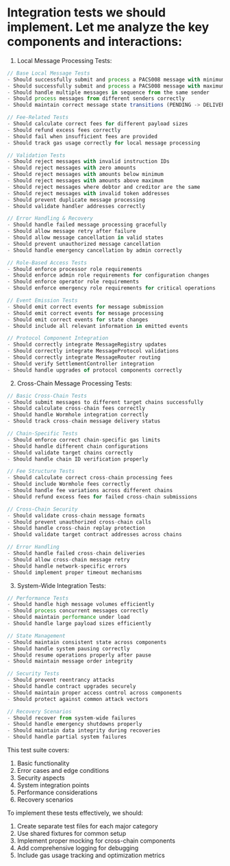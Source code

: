 # Integration tests we should implement. Let me analyze the key components and interactions:

1. Local Message Processing Tests:

```typescript
// Base Local Message Tests
- Should successfully submit and process a PACS008 message with minimum amount
- Should successfully submit and process a PACS008 message with maximum amount
- Should handle multiple messages in sequence from the same sender
- Should process messages from different senders correctly
- Should maintain correct message state transitions (PENDING -> DELIVERED -> PROCESSED)

// Fee-Related Tests
- Should calculate correct fees for different payload sizes
- Should refund excess fees correctly
- Should fail when insufficient fees are provided
- Should track gas usage correctly for local message processing

// Validation Tests
- Should reject messages with invalid instruction IDs
- Should reject messages with zero amounts
- Should reject messages with amounts below minimum
- Should reject messages with amounts above maximum
- Should reject messages where debtor and creditor are the same
- Should reject messages with invalid token addresses
- Should prevent duplicate message processing
- Should validate handler addresses correctly

// Error Handling & Recovery
- Should handle failed message processing gracefully
- Should allow message retry after failure
- Should allow message cancellation in valid states
- Should prevent unauthorized message cancellation
- Should handle emergency cancellation by admin correctly

// Role-Based Access Tests
- Should enforce processor role requirements
- Should enforce admin role requirements for configuration changes
- Should enforce operator role requirements
- Should enforce emergency role requirements for critical operations

// Event Emission Tests
- Should emit correct events for message submission
- Should emit correct events for message processing
- Should emit correct events for state changes
- Should include all relevant information in emitted events

// Protocol Component Integration
- Should correctly integrate MessageRegistry updates
- Should correctly integrate MessageProtocol validations
- Should correctly integrate MessageRouter routing
- Should verify SettlementController integration
- Should handle upgrades of protocol components correctly
```

2. Cross-Chain Message Processing Tests:

```typescript
// Basic Cross-Chain Tests
- Should submit messages to different target chains successfully
- Should calculate cross-chain fees correctly
- Should handle Wormhole integration correctly
- Should track cross-chain message delivery status

// Chain-Specific Tests
- Should enforce correct chain-specific gas limits
- Should handle different chain configurations
- Should validate target chains correctly
- Should handle chain ID verification properly

// Fee Structure Tests
- Should calculate correct cross-chain processing fees
- Should include Wormhole fees correctly
- Should handle fee variations across different chains
- Should refund excess fees for failed cross-chain submissions

// Cross-Chain Security
- Should validate cross-chain message formats
- Should prevent unauthorized cross-chain calls
- Should handle cross-chain replay protection
- Should validate target contract addresses across chains

// Error Handling
- Should handle failed cross-chain deliveries
- Should allow cross-chain message retry
- Should handle network-specific errors
- Should implement proper timeout mechanisms
```

3. System-Wide Integration Tests:

```typescript
// Performance Tests
- Should handle high message volumes efficiently
- Should process concurrent messages correctly
- Should maintain performance under load
- Should handle large payload sizes efficiently

// State Management
- Should maintain consistent state across components
- Should handle system pausing correctly
- Should resume operations properly after pause
- Should maintain message order integrity

// Security Tests
- Should prevent reentrancy attacks
- Should handle contract upgrades securely
- Should maintain proper access control across components
- Should protect against common attack vectors

// Recovery Scenarios
- Should recover from system-wide failures
- Should handle emergency shutdowns properly
- Should maintain data integrity during recoveries
- Should handle partial system failures
```

This test suite covers:
1. Basic functionality
2. Error cases and edge conditions
3. Security aspects
4. System integration points
5. Performance considerations
6. Recovery scenarios

To implement these tests effectively, we should:
1. Create separate test files for each major category
2. Use shared fixtures for common setup
3. Implement proper mocking for cross-chain components
4. Add comprehensive logging for debugging
5. Include gas usage tracking and optimization metrics
